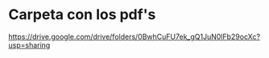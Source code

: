 # Carpeta con los pdf's

https://drive.google.com/drive/folders/0BwhCuFU7ek_gQ1JuN0lFb29ocXc?usp=sharing

